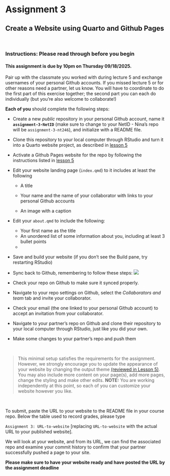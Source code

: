Assignment 3
================

## Create a Website using Quarto and Github Pages

<br>

### Instructions: Please read through before you begin

#### This assignment is due by **10pm on Thursday 09/18/2025**.

Pair up with the classmate you worked with during lecture 5 and exchange
usernames of your personal Github accounts. If you missed lecture 5 or
for other reasons need a partner, let us know. You will have to
coordinate to do the first part of this exercise together; the second
part you can each do individually (but you’re also welcome to
collaborate!)

**Each of you** should complete the following steps:

- Create a new *public* repository in your personal Github account, name
  it **`assignment-3-NetID`** (make sure to change to your NetID -
  Nina’s repo will be `assignment-3-nt246`), and initialize with a
  README file.

- Clone this repository to your local computer through RStudio and turn
  it into a Quarto website project, as described in [lesson
  5](https://nt246.github.io/NTRES-6100-data-science/lesson5-collaboration-part2.html#Setting_up_your_collaborative_website)

- Activate a Github Pages website for the repo by following the
  instructions listed in [lesson
  5](https://nt246.github.io/NTRES-6100-data-science/lesson5-collaboration-part2.html#Setting_up_your_collaborative_website)

- Edit your website landing page (`index.qmd`) to it includes at least
  the following

  - A title

  - Your name and the name of your collaborator with links to your
    personal Github accounts

  - An image with a caption

- Edit your `about.qmd` to include the following:

  - Your first name as the title
  - An unordered list of some information about you, including at least
    3 bullet points
  - 

- Save and build your website (if you don’t see the Build pane, try
  restarting RStudio)

- Sync back to Github, remembering to follow these steps:
  ![](https://nt246.github.io/NTRES6940-data-science/assets/commit_steps.png)

- Check your repo on Github to make sure it synced properly.

- Navigate to your repo settings on Github, select the *Collaborators
  and team* tab and invite your collaborator.

- Check your email (the one linked to your personal Github account) to
  accept an invitation from your collaborator.

- Navigate to your partner’s repo on Github and clone their repository
  to your local computer through RStudio, just like you did your own.

- Make some changes to your partner’s repo and push them  

<br>

> This minimal setup satisfies the requirements for the assignment.
> However, we strongly encourage you to update the appearance of your
> website by changing the output theme [(reviewed in Lesson
> 5)](https://nt246.github.io/NTRES-6100-data-science/lesson5-collaboration-part2.html#Adding_content_and_editing_the_website).
> You may also include more content on your page(s), add more pages,
> change the styling and make other edits. **NOTE:** You are working
> independently at this point, so each of you can customize your website
> however you like.

<br>

To submit, paste the URL to your website to the README file in your
course repo. Below the table used to record grades, please type

`Assignment 3: URL-to-website` \[replacing `URL-to-website` with the
actual URL to your published website\].

We will look at your website, and from its URL, we can find the
associated repo and examine your commit history to confirm that your
partner successfully pushed a page to your site.

**Please make sure to have your website ready and have posted the URL by
the assignment deadline**
